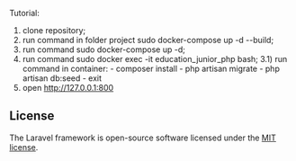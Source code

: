 Tutorial:
1) clone repository;
2) run command in folder project sudo docker-compose up -d --build;
3) run command sudo docker-compose up -d;
3) run command sudo docker exec -it education_junior_php bash;
    3.1) run command in container: 
       - composer install
       - php artisan migrate
       - php artisan db:seed
       - exit
4) open http://127.0.0.1:800

## License

The Laravel framework is open-source software licensed under the [MIT license](https://opensource.org/licenses/MIT).
